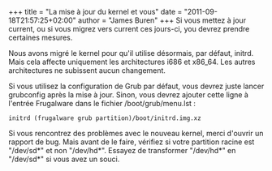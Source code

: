 +++
title = "La mise à jour du kernel et vous"
date = "2011-09-18T21:57:25+02:00"
author = "James Buren"
+++
Si vous mettez à jour current, ou si vous migrez vers current ces jours-ci, you
 devrez prendre certaines mesures.   
  

 Nous avons migré le kernel pour qu'il utilise désormais, par défaut, initrd. Mais
 cela affecte uniquement les architectures i686 et x86\_64. Les autres architectures
 ne subissent aucun changement.  
  

 Si vous utilisez la configuration de Grub par défaut, vous devrez juste lancer
 grubconfig après la mise à jour. Sinon, vous devrez ajouter cette ligne à l'entrée
 Frugalware dans le fichier /boot/grub/menu.lst :   
  


```
initrd (frugalware grub partition)/boot/initrd.img.xz
```
  

 Si vous rencontrez des problèmes avec le nouveau kernel, merci d'ouvrir un rapport
 de bug. Mais avant de le faire, vérifiez si votre partition racine est "/dev/sd\*" et
 non "/dev/hd\*". Essayez de transformer "/dev/hd\*" en "/dev/sd\*" si vous avez un souci.